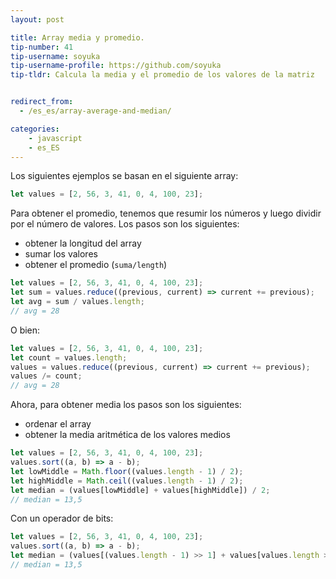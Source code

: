 ```yaml
---
layout: post

title: Array media y promedio.
tip-number: 41
tip-username: soyuka
tip-username-profile: https://github.com/soyuka
tip-tldr: Calcula la media y el promedio de los valores de la matriz


redirect_from:
  - /es_es/array-average-and-median/

categories:
    - javascript
    - es_ES
---
```


Los siguientes ejemplos se basan en el siguiente array:

```javascript
let values = [2, 56, 3, 41, 0, 4, 100, 23];
```

Para obtener el promedio, tenemos que resumir los números y luego dividir por el número de valores. Los pasos son los siguientes:
- obtener la longitud del array
- sumar los valores
- obtener el promedio (`suma/length`)

```javascript
let values = [2, 56, 3, 41, 0, 4, 100, 23];
let sum = values.reduce((previous, current) => current += previous);
let avg = sum / values.length;
// avg = 28
```

O bien:

```javascript
let values = [2, 56, 3, 41, 0, 4, 100, 23];
let count = values.length;
values = values.reduce((previous, current) => current += previous);
values /= count;
// avg = 28
```

Ahora, para obtener media los pasos son los siguientes:
- ordenar el array
- obtener la media aritmética de los valores medios

```javascript
let values = [2, 56, 3, 41, 0, 4, 100, 23];
values.sort((a, b) => a - b);
let lowMiddle = Math.floor((values.length - 1) / 2);
let highMiddle = Math.ceil((values.length - 1) / 2);
let median = (values[lowMiddle] + values[highMiddle]) / 2;
// median = 13,5
```

Con un operador de bits:

```javascript
let values = [2, 56, 3, 41, 0, 4, 100, 23];
values.sort((a, b) => a - b);
let median = (values[(values.length - 1) >> 1] + values[values.length >> 1]) / 2
// median = 13,5
```
